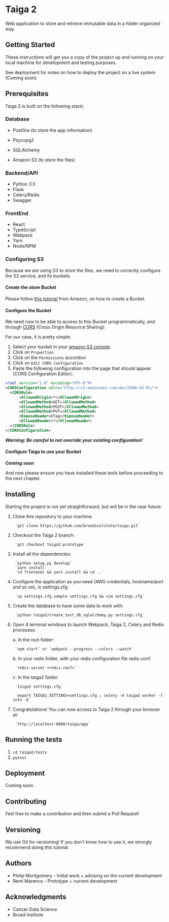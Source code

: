 # Taiga 2

Web application to store and retrieve immutable data in a folder organized way.

## Getting Started

These instructions will get you a copy of the project up and running on your local machine for development and testing purposes.

See deployment for notes on how to deploy the project on a live system (Coming soon).

## Prerequisites
Taiga 2 is built on the following stack:

### Database
- PostGre (to store the app information)
- Psycopg2
- SQLAlchemy

- Amazon S3 (to store the files)

### Backend/API
- Python 3.5
- Flask
- Celery/Redis
- Swagger

### FrontEnd
- React
- TypeScript
- Webpack
- Yarn
- Node/NPM

### Configuring S3

Because we are using S3 to store the files, we need to correctly configure the S3 service, and its buckets.

#### Create the store Bucket

Please follow [this tutorial](http://docs.aws.amazon.com/AmazonS3/latest/gsg/CreatingABucket.html)
from Amazon, on how to create a Bucket.

#### Configure the Bucket

We need now to be able to access to this Bucket programmatically,
and through [CORS](https://docs.aws.amazon.com/AmazonS3/latest/dev/cors.html#how-do-i-enable-cors) (Cross Origin Resource Sharing):

For our case, it is pretty simple:
1. Select your bucket in your [amazon S3 console](https://console.aws.amazon.com/s3/home?region=eu-west-1#)
2. Click on `Properties`
3. Click on the `Permissions` accordion
4. Click on `Edit CORS Configuration`
5. Paste the following configuration into the page that should appear (CORS Configuration Editor):
  ```xml
<?xml version="1.0" encoding="UTF-8"?>
<CORSConfiguration xmlns="http://s3.amazonaws.com/doc/2006-03-01/">
    <CORSRule>
        <AllowedOrigin>*</AllowedOrigin>
        <AllowedMethod>GET</AllowedMethod>
        <AllowedMethod>POST</AllowedMethod>
        <AllowedMethod>PUT</AllowedMethod>
        <ExposeHeader>ETag</ExposeHeader>
        <AllowedHeader>*</AllowedHeader>
    </CORSRule>
</CORSConfiguration>
  ```
  
***Warning: Be careful to not override your existing configuration!***

#### Configure Taiga to use your Bucket

***Coming soon***

And now please ensure you have installed these tools before proceeding to the next chapter.

## Installing

Starting the project is not yet straightforward, but will be in the near future:
 
1. Clone this repository to your machine:
 
        `git clone https://github.com/broadinstitute/taiga.git`

2. Checkout the Taiga 2 branch:

        `git checkout taiga2-prototype`

3. Install all the dependencies:

        `python setup.py develop`
        `yarn install`
        `cd frontend/ && yarn install && cd ..`

4. Configure the application as you need (AWS credentials, hostname/port and so on), in settings.cfg:

        `cp settings.cfg.sample settings.cfg && vim settings.cfg`

5. Create the database to have some data to work with:

        `python taiga2/create_test_db_sqlalchemy.py settings.cfg`

6. Open 4 terminal windows to launch Webpack, Taiga 2, Celery and Redis processes: 

    a. In the root folder:

        `npm start` or `webpack --progress --colors --watch` 

    b. In your redis folder, with your redis configuration file redis.conf:

        `redis-server <redis.conf>`

    c. In the taiga2 folder:

        `taiga2 settings.cfg`

        `export TAIGA2_SETTINGS=settings.cfg ; celery -A taiga2 worker -l info -E`
        
7. Congratulations! You can now access to Taiga 2 through your browser at:

        `http://localhost:8080/taiga/app`


## Running the tests

1. `cd taiga2/tests`
2. `pytest`

## Deployment

Coming soon

## Contributing

Feel free to make a contribution and then submit a Pull Request!

## Versioning

We use Git for versioning! If you don't know how to use it, we strongly recommend doing this tutorial.

## Authors

- Philip Montgomery - Initial work + advising on the current development
- Remi Marenco - Prototype + current development

## Acknowledgments

- Cancer Data Science
- Broad Institute